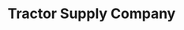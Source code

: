 ---
title: "Tractor Supply Company"
url: /stafford-springs/tractor-supply-company/
shop: Dorfladen
---
